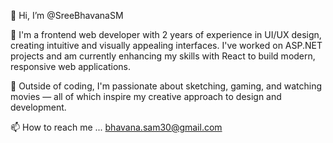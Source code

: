 👋 Hi, I’m @SreeBhavanaSM 

🌱 I'm a frontend web developer with 2 years of experience in UI/UX design, creating intuitive and visually appealing interfaces. I've worked on ASP.NET projects and am currently enhancing my skills with React to build modern, responsive web applications.


👀 Outside of coding, I'm passionate about sketching, gaming, and watching movies — all of which inspire my creative approach to design and development.

📫 How to reach me ... bhavana.sam30@gmail.com
